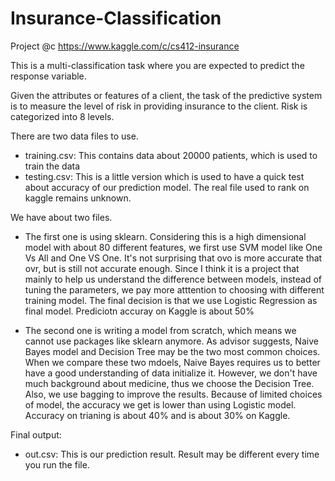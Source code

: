 # Insurance-Classification
Project @c https://www.kaggle.com/c/cs412-insurance

This is a multi-classification task where you are expected to predict the response variable.

Given the attributes or features of a client, the task of the predictive system is to measure the level of risk in providing insurance to the client. Risk is categorized into 8 levels.

There are two data files to use.
  * training.csv: This contains data about 20000 patients, which is used to train the data
  * testing.csv: This is a little version which is used to have a quick test about accuracy of our prediction model.
  The real file used to rank on kaggle remains unknown.
  
We have about two files.
  * The first one is using sklearn. 
    Considering this is a high dimensional model with about 80 different features, we first use SVM
    model like One Vs All and One VS One. It's not surprising that ovo is more accurate that ovr, but is still not accurate enough.
    Since I think it is a project that mainly to help us understand the difference between models, instead of tuning the parameters, 
    we pay more atttention to choosing with different training model. The final decision is that we use Logistic Regression as final model.
    Prediciotn accuray on Kaggle is about 50%
    
  * The second one is writing a model from scratch, which means we cannot use packages like sklearn anymore. 
    As advisor suggests, Naive Bayes model and Decision Tree may be the two most common choices. When we compare these two mdoels, Naive Bayes requires us to better have
    a good understanding of data initialize it. However, we don't have much background about medicine, thus we choose the Decision Tree. Also, we use bagging to improve
    the results. Because of limited choices of model, the accuracy we get is lower than using Logistic model. Accuracy on trianing is about 40% and is about 30% on Kaggle.
    
Final output:
  * out.csv: This is our prediction result. Result may be different every time you run the file.
 
